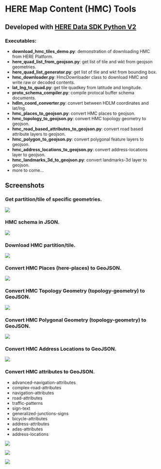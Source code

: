 # HERE Map Content (HMC) Tools
## Developed with [HERE Data SDK Python V2](https://www.here.com/docs/bundle/data-sdk-for-python-developer-guide-v2/page/README.html)

### Executables:
* **download_hmc_tiles_demo.py**: demonstration of downloading HMC from HERE Platform.
* **here_quad_list_from_geojson.py**: get list of tile and wkt from geojson geometries.
* **here_quad_list_generator.py**: get list of tlie and wkt from bounding box.
* **hmc_downloader.py**: HmcDownloader class to download HMC and write raw or decoded contents.
* **lat_lng_to_quad.py**: get tile quadkey from latitude and longitude.
* **proto_schema_compiler.py**: compile protocal buffer schema documents.
* **hdlm_coord_converter.py**: convert between HDLM coordinates and lat/lng.
* **hmc_places_to_geojson.py**: convert HMC places to geojson.
* **hmc_topology_to_geojson.py**: convert HMC topology geometry to geojson.
* **hmc_road_based_attributes_to_geojson.py**: convert road based attribute layers to geojson.
* **hmc_polygon_to_geojson.py**: convert polygonal feature layers to geojson.
* **hmc_address_locations_to_geojson.py**: convert address-locations layer to geojson.
* **hmc_landmarks_3d_to_geojson.py**: convert landmarks-3d layer to geojson.
* more to come...

## Screenshots

### Get partition/tile of specific geometries.
![](https://i.imgur.com/dtDWMHl.png)

### HMC schema in JSON.
![](https://i.imgur.com/zolDmWJ.png)

### Download HMC partition/tile.
![](https://i.imgur.com/PRP23vk.png)

### Convert HMC Places (here-places) to GeoJSON.
![](https://i.imgur.com/vPvITdB.png)

### Convert HMC Topology Geometry (topology-geometry) to GeoJSON.
![](https://i.imgur.com/7EFdYm6.jpeg)

### Convert HMC Polygonal Geometry (topology-geometry) to GeoJSON.
![](https://i.imgur.com/99KpolE.jpeg)

### Convert HMC Address Locations to GeoJSON.
![](https://i.imgur.com/1L8Z2oi.png)

### Convert HMC attributes to GeoJSON.
* advanced-navigation-attributes
* complex-road-attributes
* navigation-attributes
* road-attributes
* traffic-patterns
* sign-text
* generalized-junctions-signs
* bicycle-attributes
* address-attributes
* adas-attributes
* address-locations

![](https://i.imgur.com/C5pZHrY.jpeg)

![](https://i.imgur.com/N9cNU7o.jpeg)

![](https://i.imgur.com/VY7Wj1t.jpeg)